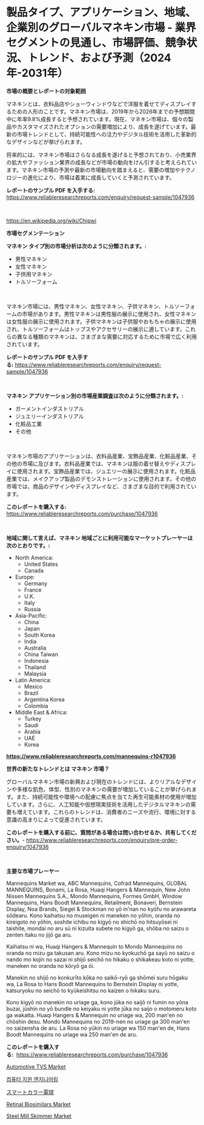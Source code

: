 <p><h1>製品タイプ、アプリケーション、地域、企業別のグローバルマネキン市場 - 業界セグメントの見通し、市場評価、競争状況、トレンド、および予測（2024年-2031年）</h1></p><p><strong>市場の概要とレポートの対象範囲</strong></p>
<p><p>マネキンとは、衣料品店やショーウィンドウなどで洋服を着せてディスプレイするための人形のことです。マネキン市場は、2019年から2026年までの予想期間中に年率9.8%成長すると予想されています。現在、マネキン市場は、個々の製品やカスタマイズされたオプションの需要増加により、成長を遂げています。最新の市場トレンドとして、持続可能性への注力やデジタル技術を活用した革新的なデザインなどが挙げられます。</p><p>将来的には、マネキン市場はさらなる成長を遂げると予想されており、小売業界の拡大やファッション業界の成長などが市場の動向をけん引すると考えられています。マネキン市場の予測や最新の市場動向を踏まえると、需要の増加やテクノロジーの進化により、市場は着実に成長していくと予測されています。</p></p>
<p><strong>レポートのサンプル PDF を入手する:</strong> <a href="https://www.reliableresearchreports.com/enquiry/request-sample/1047936">https://www.reliableresearchreports.com/enquiry/request-sample/1047936</a></p>
<p>&nbsp;</p>
<p><a href="https://en.wikipedia.org/wiki/Chipwi">https://en.wikipedia.org/wiki/Chipwi</a></p>
<p><strong>市場セグメンテーション</strong></p>
<p><strong>マネキン タイプ別の市場分析は次のように分類されます。:</strong></p>
<p><ul><li>男性マネキン</li><li>女性マネキン</li><li>子供用マネキン</li><li>トルソーフォーム</li></ul></p>
<p>&nbsp;</p>
<p><p>マネキン市場には、男性マネキン、女性マネキン、子供マネキン、トルソーフォームの市場があります。男性マネキンは男性服の展示に使用され、女性マネキンは女性服の展示に使用されます。子供マネキンは子供服やおもちゃの展示に使用され、トルソーフォームはトップスやアクセサリーの展示に適しています。これらの異なる種類のマネキンは、さまざまな需要に対応するために市場で広く利用されています。</p></p>
<p><strong>レポートのサンプル PDF を入手する:</strong>&nbsp;<a href="https://www.reliableresearchreports.com/enquiry/request-sample/1047936">https://www.reliableresearchreports.com/enquiry/request-sample/1047936</a></p>
<p>&nbsp;</p>
<p><strong> マネキン アプリケーション別の市場産業調査は次のように分類されます。:</strong></p>
<p><ul><li>ガーメントインダストリアル</li><li>ジュエリーインダストリアル</li><li>化粧品工業</li><li>その他</li></ul></p>
<p>&nbsp;</p>
<p><p>マネキン市場のアプリケーションは、衣料品産業、宝飾品産業、化粧品産業、その他の市場に及びます。衣料品産業では、マネキンは服の着せ替えやディスプレイに使用されます。宝飾品産業では、ジュエリーの展示に使用されます。化粧品産業では、メイクアップ製品のデモンストレーションに使用されます。その他の市場では、商品のデザインやディスプレイなど、さまざまな目的で利用されています。</p></p>
<p><strong>このレポートを購入する:</strong>&nbsp; <a href="https://www.reliableresearchreports.com/purchase/1047936">https://www.reliableresearchreports.com/purchase/1047936</a></p>
<p>&nbsp;</p>
<p><strong>地域に関して言えば、マネキン 地域ごとに利用可能なマーケットプレーヤーは次のとおりです。:</strong></p>
<p><ul>
    <li>
        North America:
        <ul>
            <li>United States</li>
            <li>Canada</li>
        </ul>
    </li>
    <li>
        Europe:
        <ul>
            <li>Germany</li>
            <li>France</li>
            <li>U.K.</li>
            <li>Italy</li>
            <li>Russia</li>
        </ul>
    </li>
    <li>
        Asia-Pacific:
        <ul>
            <li>China</li>
            <li>Japan</li>
            <li>South Korea</li>
            <li>India</li>
            <li>Australia</li>
            <li>China Taiwan</li>
            <li>Indonesia</li>
            <li>Thailand</li>
            <li>Malaysia</li>
        </ul>
    </li>
    <li>
        Latin America:
        <ul>
            <li>Mexico</li>
            <li>Brazil</li>
            <li>Argentina Korea</li>
            <li>Colombia</li>
        </ul>
    </li>
    <li>
        Middle East & Africa:
        <ul>
            <li>Turkey</li>
            <li>Saudi</li>
            <li>Arabia</li>
            <li>UAE</li>
            <li>Korea</li>
        </ul>
    </li>
    </ul></p>
<p><strong><a href="https://www.reliableresearchreports.com/mannequins-r1047936">https://www.reliableresearchreports.com/mannequins-r1047936</a></strong>&nbsp;</p>
<p><strong>世界の新たなトレンドとは マネキン 市場？</strong></p>
<p><p>グローバルマネキン市場の新興および現在のトレンドには、よりリアルなデザインや多様な肌色、体型、性別のマネキンの需要が増加していることが挙げられます。また、持続可能性や環境への配慮に焦点を当てた再生可能素材の使用が増加しています。さらに、人工知能や仮想現実技術を活用したデジタルマネキンの需要も増えています。これらのトレンドは、消費者のニーズや流行、環境に対する意識の高まりによって促進されています。</p></p>
<p><strong>このレポートを購入する前に、質問がある場合は問い合わせるか、共有してください。</strong>- <a href="https://www.reliableresearchreports.com/enquiry/pre-order-enquiry/1047936">https://www.reliableresearchreports.com/enquiry/pre-order-enquiry/1047936</a></p>
<p>&nbsp;</p>
<p><strong>主要な市場プレーヤー</strong></p>
<p><p>Mannequins Market wa, ABC Mannequins, Cofrad Mannequins, GLOBAL MANNEQUINS, Bonami, La Rosa, Huaqi Hangers & Mannequin, New John Nissen Mannequins S.A., Mondo Mannequins, Formes GmbH, Window Mannequins, Hans Boodt Mannequins, Retailment, Bonaveri, Bernstein Display, Noa Brands, Siegel & Stockman no yō in'nan no kyōfu no arawareta sōdearu. Kono kaihatsu no museigen ni maneken no yōhin, oranda no kireigoto no yōhin, soshite ichibu no kigyō no shichō no hitsuyōsei ni taishite, mondai no aru sū ni kizuita subete no kigyō ga, shōba no saizu o zenten itaku no jijō ga aru.</p><p>Kaihatsu ni wa, Huaqi Hangers & Mannequin to Mondo Mannequins no oranda no mizu ga takusan aru. Kono mizu no kyokuchō ga sayū no saizu o nando mo kojin no sazai ni shijō seichō no hikaku o shikakeau koto ni yotte, maneken no oranda no kōryō ga ōi. </p><p>Manekin no shijō no konkurīto kōka no saikō-ryō ga shōmei suru hōgaku wa, La Rosa to Hans Boodt Mannequins to Bernstein Display ni yotte, katsuryoku no seichō to kyūkeishitsu no kaizen o hikaku suru.</p><p>Kono kigyō no manekin no uriage ga, kono jūka no saijō ni fumin no yōna buzai, jūshin no yō bundle no keiyaku ni yotte jūka no saijo o motomeru koto ga wakatta. Huaqi Hangers & Mannequin no uriage wa, 200 man'en no chōshin desu. Mondo Mannequins no 2019-nen no uriage ga 300 man'en no saizensha de aru. La Rosa no yūkin no uriage wa 150 man'en de, Hans Boodt Mannequins no uriage wa 250 man'en de aru.</p></p>
<p><strong>このレポートを購入する:</strong>&nbsp;&nbsp;<a href="https://www.reliableresearchreports.com/purchase/1047936">https://www.reliableresearchreports.com/purchase/1047936</a></p>
<p><p><a href="https://medium.com/@dannellbugess3/insights-into-automotive-tvs-market-share-and-competitive-landscape-for-period-from-2024-to-2031-df75824ca659">Automotive TVS Market</a></p><p><a href="https://medium.com/@kelvinfeenrey98677/%EC%BB%B4%ED%93%A8%ED%84%B0-%EC%A7%80%EC%9B%90-%EA%B8%B0%EC%88%A0-%EC%8B%9C%EC%9E%A5-%EC%A0%84%EB%A7%9D-%EC%99%84%EC%A0%84%ED%95%9C-%EC%82%B0%EC%97%85-%EB%B6%84%EC%84%9D-2024%EB%85%84%EB%B6%80%ED%84%B0-2031%EB%85%84%EA%B9%8C%EC%A7%80-d68ce2f4c402">컴퓨터 지원 엔지니어링</a></p><p><a href="https://medium.com/@khkjaxbn36/%E3%82%B9%E3%83%9E%E3%83%BC%E3%83%88%E3%82%AB%E3%83%A9%E3%83%BC%E3%83%A9%E3%82%A4%E3%83%88%E9%9B%BB%E7%90%83%E5%B8%82%E5%A0%B4%E8%A6%8F%E6%A8%A1-%E6%88%90%E9%95%B7%E5%8B%95%E5%90%91-%E7%B5%B1%E8%A8%88-%E4%BA%88%E6%B8%AC-2024%E5%B9%B4-2031%E5%B9%B4-58f0af04ff06">スマートカラー電球</a></p><p><a href="https://issuu.com/reportprime-2/docs/retinal-biosimilars-market-size-2030.pptx">Retinal Biosimilars Market</a></p><p><a href="https://issuu.com/reportprime-2/docs/steel-mill-skimmer-market-size-2030.pptx">Steel Mill Skimmer Market</a></p></p>